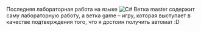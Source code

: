Последняя лабораторная работа на языке ![C#](https://img.shields.io/badge/c%23-%23239120.svg?style=for-the-badge&logo=csharp&logoColor=white)
Ветка master содержит саму лабораторную работу, а ветка game – игру, которая выступает в качестве подтверждения того, что я достоин получить автомат :D
